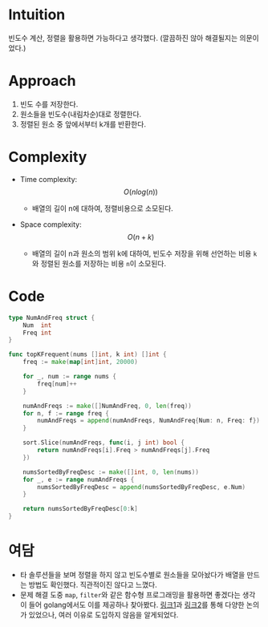# Intuition
빈도수 계산, 정렬을 활용하면 가능하다고 생각했다. (깔끔하진 않아 해결될지는 의문이었다.)
# Approach
1. 빈도 수를 저장한다.
2. 원소들을 빈도수(내림차순)대로 정렬한다.
3. 정렬된 원소 중 앞에서부터 k개를 반환한다.
# Complexity
- Time complexity: $$O(nlog(n))$$
  - 배열의 길이 n에 대하여, 정렬비용으로 소모된다.

- Space complexity: $$O(n+k)$$
  - 배열의 길이 n과 원소의 범위 k에 대하여, 빈도수 저장을 위해 선언하는 비용 `k`와 정렬된 원소를 저장하는 비용 `n`이 소모된다.

# Code
```go
type NumAndFreq struct {
	Num  int
	Freq int
}

func topKFrequent(nums []int, k int) []int {
	freq := make(map[int]int, 20000)

	for _, num := range nums {
		freq[num]++
	}

	numAndFreqs := make([]NumAndFreq, 0, len(freq))
	for n, f := range freq {
		numAndFreqs = append(numAndFreqs, NumAndFreq{Num: n, Freq: f})
	}

	sort.Slice(numAndFreqs, func(i, j int) bool {
		return numAndFreqs[i].Freq > numAndFreqs[j].Freq
	})

	numsSortedByFreqDesc := make([]int, 0, len(nums))
	for _, e := range numAndFreqs {
		numsSortedByFreqDesc = append(numsSortedByFreqDesc, e.Num)
	}

	return numsSortedByFreqDesc[0:k]
}

```

# 여담
- 타 솔루션들을 보며 정렬을 하지 않고 빈도수별로 원소들을 모아놨다가 배열을 만드는 방법도 확인했다. 직관적이진 않다고 느꼈다.
- 문제 해결 도중 `map`, `filter`와 같은 함수형 프로그래밍을 활용하면 좋겠다는 생각이 들어 golang에서도 이를 제공하나 찾아봤다. [링크1](https://stackoverflow.com/questions/71624828/is-there-a-way-to-map-an-array-of-objects-in-go)과 [링크2](https://github.com/golang/go/issues/45955)를 통해 다양한 논의가 있었으나, 여러 이유로 도입하지 않음을 알게되었다. 
